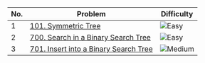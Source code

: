 | No. | Problem | Difficulty |
|-----|---------|------------|
| 1   | [101. Symmetric Tree](https://leetcode.com/problems/symmetric-tree/) | ![Easy](https://img.shields.io/badge/-Easy-brightgreen) |
| 2   | [700. Search in a Binary Search Tree](https://leetcode.com/problems/search-in-a-binary-search-tree/) | ![Easy](https://img.shields.io/badge/-Easy-brightgreen) |
| 3   | [701. Insert into a Binary Search Tree](https://leetcode.com/problems/insert-into-a-binary-search-tree/) | ![Medium](https://img.shields.io/badge/-Medium-yellow) |
